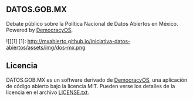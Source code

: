 
## DATOS.GOB.MX
Debate público sobre la Política Nacional de Datos Abiertos en México. Powered by [DemocracyOS](http://democracyos.org/).


![][1]
[1]: http://mxabierto.github.io/iniciativa-datos-abiertos/assets/img/dos-mx.png


## Licencia

DATOS.GOB.MX es un software derivado de [DemocracyOS](http://democracyos.org), una aplicación de código abierto bajo la licencia MIT. Pueden verse los detalles de la licencia en el archivo [LICENSE.txt](https://github.com/mxabierto/debate/blob/development/LICENSE.txt).
